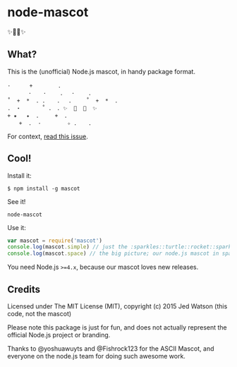 # node-mascot
:sparkles::turtle::rocket::sparkles:

## What?

This is the (unofficial) Node.js mascot, in handy package format.

```
·      + 　　 　 .
　　　　· 　 · 　　.　 · 　　.　
˚  +  *  . .  　.　 .  　 ˚  +  *  .
.  ⋆ 　　　 ˚ .　. ✨  🐢  🚀  ✨
+ ✷   ✦  .     +  .  　　 　　　　
　  +  .  ·  　  　 ✧ . 　 .
```

For context, [read this issue](https://github.com/node-forward/discussions/issues/33#issuecomment-144475534).

## Cool!

Install it:

```
$ npm install -g mascot
```

See it!

```
node-mascot
```

Use it:

```js
var mascot = require('mascot')
console.log(mascot.simple) // just the :sparkles::turtle::rocket::sparkles: from the nodejs/node repo
console.log(mascot.space) // the big picture; our node.js mascot in space
```

You need Node.js `>=4.x`, because our mascot loves new releases.

## Credits

Licensed under The MIT License (MIT), copyright (c) 2015 Jed Watson (this code, not the mascot)

Please note this package is just for fun, and does not actually represent the official Node.js project or branding.

Thanks to @yoshuawuyts and @Fishrock123 for the ASCII Mascot, and everyone on the node.js team for doing such awesome work.

